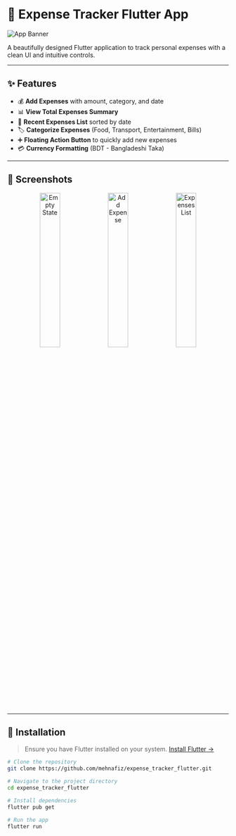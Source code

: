 # 💸 Expense Tracker Flutter App

![App Banner](https://via.placeholder.com/800x200/3d5a80/ffffff?text=Expense+Tracker+App)

A beautifully designed Flutter application to track personal expenses with a clean UI and intuitive controls.

---

## ✨ Features

- 💰 **Add Expenses** with amount, category, and date
- 📊 **View Total Expenses Summary**
- 📅 **Recent Expenses List** sorted by date
- 🏷️ **Categorize Expenses** (Food, Transport, Entertainment, Bills)
- ➕ **Floating Action Button** to quickly add new expenses
- 💳 **Currency Formatting** (BDT - Bangladeshi Taka)

---

## 📱 Screenshots

<div align="center">
  <img src="https://via.placeholder.com/300x600/3d5a80/ffffff?text=Empty+State" width="30%" alt="Empty State"/>
  <img src="https://via.placeholder.com/300x600/3d5a80/ffffff?text=Add+Expense" width="30%" alt="Add Expense"/>
  <img src="https://via.placeholder.com/300x600/3d5a80/ffffff?text=Expenses+List" width="30%" alt="Expenses List"/>
</div>

---

## 🚀 Installation

> Ensure you have Flutter installed on your system. [Install Flutter →](https://docs.flutter.dev/get-started/install)

```bash
# Clone the repository
git clone https://github.com/mehnafiz/expense_tracker_flutter.git

# Navigate to the project directory
cd expense_tracker_flutter

# Install dependencies
flutter pub get

# Run the app
flutter run
